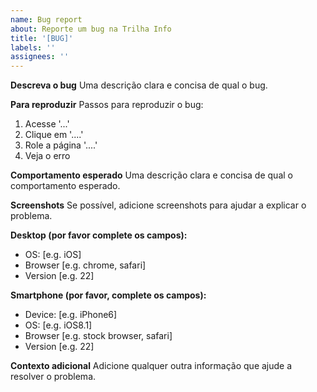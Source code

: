 ```yaml
---
name: Bug report
about: Reporte um bug na Trilha Info
title: '[BUG]'
labels: ''
assignees: ''
---
```


**Descreva o bug**
Uma descrição clara e concisa de qual o bug.

**Para reproduzir**
Passos para reproduzir o bug:

1. Acesse '...'
2. Clique em '....'
3. Role a página '....'
4. Veja o erro

**Comportamento esperado**
Uma descrição clara e concisa de qual o comportamento esperado.

**Screenshots**
Se possível, adicione screenshots para ajudar a explicar o problema.

**Desktop (por favor complete os campos):**

- OS: [e.g. iOS]
- Browser [e.g. chrome, safari]
- Version [e.g. 22]

**Smartphone (por favor, complete os campos):**

- Device: [e.g. iPhone6]
- OS: [e.g. iOS8.1]
- Browser [e.g. stock browser, safari]
- Version [e.g. 22]

**Contexto adicional**
Adicione qualquer outra informação que ajude a resolver o problema.
